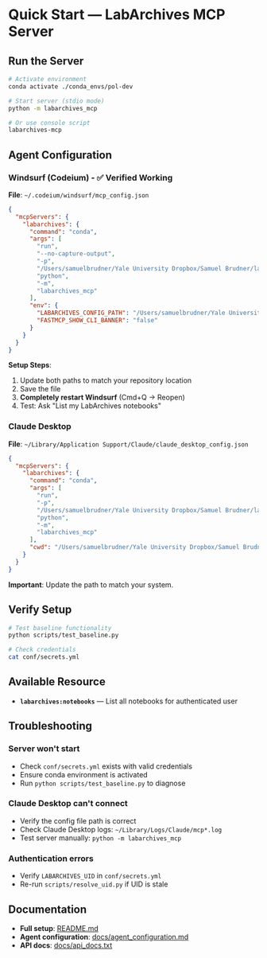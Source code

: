 # Quick Start — LabArchives MCP Server

## Run the Server

```bash
# Activate environment
conda activate ./conda_envs/pol-dev

# Start server (stdio mode)
python -m labarchives_mcp

# Or use console script
labarchives-mcp
```

## Agent Configuration

### Windsurf (Codeium) - ✅ Verified Working

**File**: `~/.codeium/windsurf/mcp_config.json`

```json
{
  "mcpServers": {
    "labarchives": {
      "command": "conda",
      "args": [
        "run",
        "--no-capture-output",
        "-p",
        "/Users/samuelbrudner/Yale University Dropbox/Samuel Brudner/lab_archives_mcp/conda_envs/pol-dev",
        "python",
        "-m",
        "labarchives_mcp"
      ],
      "env": {
        "LABARCHIVES_CONFIG_PATH": "/Users/samuelbrudner/Yale University Dropbox/Samuel Brudner/lab_archives_mcp/conf/secrets.yml",
        "FASTMCP_SHOW_CLI_BANNER": "false"
      }
    }
  }
}
```

**Setup Steps**:
1. Update both paths to match your repository location
2. Save the file
3. **Completely restart Windsurf** (Cmd+Q → Reopen)
4. Test: Ask "List my LabArchives notebooks"

### Claude Desktop

**File**: `~/Library/Application Support/Claude/claude_desktop_config.json`

```json
{
  "mcpServers": {
    "labarchives": {
      "command": "conda",
      "args": [
        "run",
        "-p",
        "/Users/samuelbrudner/Yale University Dropbox/Samuel Brudner/lab_archives_mcp/conda_envs/pol-dev",
        "python",
        "-m",
        "labarchives_mcp"
      ],
      "cwd": "/Users/samuelbrudner/Yale University Dropbox/Samuel Brudner/lab_archives_mcp"
    }
  }
}
```

**Important**: Update the path to match your system.

## Verify Setup

```bash
# Test baseline functionality
python scripts/test_baseline.py

# Check credentials
cat conf/secrets.yml
```

## Available Resource

- **`labarchives:notebooks`** — List all notebooks for authenticated user

## Troubleshooting

### Server won't start
- Check `conf/secrets.yml` exists with valid credentials
- Ensure conda environment is activated
- Run `python scripts/test_baseline.py` to diagnose

### Claude Desktop can't connect
- Verify the config file path is correct
- Check Claude Desktop logs: `~/Library/Logs/Claude/mcp*.log`
- Test server manually: `python -m labarchives_mcp`

### Authentication errors
- Verify `LABARCHIVES_UID` in `conf/secrets.yml`
- Re-run `scripts/resolve_uid.py` if UID is stale

## Documentation

- **Full setup**: [README.md](README.md)
- **Agent configuration**: [docs/agent_configuration.md](docs/agent_configuration.md)
- **API docs**: [docs/api_docs.txt](docs/api_docs.txt)
